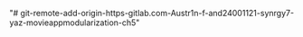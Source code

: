 "# git-remote-add-origin-https-gitlab.com-Austr1n-f-and24001121-synrgy7-yaz-movieappmodularization-ch5" 
